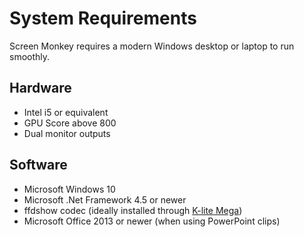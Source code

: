 # System Requirements
Screen Monkey requires a modern Windows desktop or laptop to run smoothly.

## Hardware
- Intel i5 or equivalent
- GPU Score above 800
- Dual monitor outputs

## Software
- Microsoft Windows 10
- Microsoft .Net Framework 4.5 or newer
- ffdshow codec (ideally installed through [K-lite Mega](http://www.codecguide.com/download_kl.htm))
- Microsoft Office 2013 or newer (when using PowerPoint clips)
